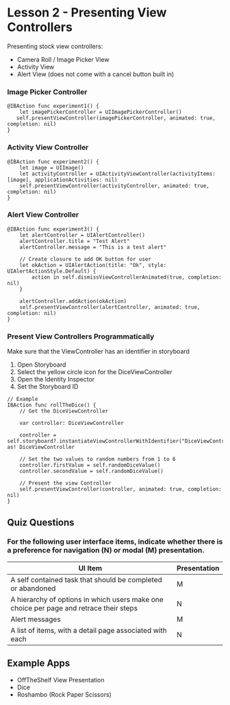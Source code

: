 # Lesson 2 - Presenting View Controllers

Presenting stock view controllers:

* Camera Roll / Image Picker View
* Activity View
* Alert View (does not come with a cancel button built in)

### Image Picker Controller
```
@IBAction func experiment1() {
	let imagePickerController = UIImagePickerController()
   self.presentViewController(imagePickerController, animated: true, completion: nil)
}
```  

### Activity View Controller

```  
@IBAction func experiment2() {
	let image = UIImage()
	let activityController = UIActivityViewController(activityItems: [image], applicationActivities: nil)
	self.presentViewController(activityController, animated: true, completion: nil)        
}
```    

### Alert View Controller

```
@IBAction func experiment3() {
	let alertController = UIAlertController()
	alertController.title = "Test Alert"
	alertController.message = "This is a test alert"
        
	// Create closure to add OK button for user
	let okAction = UIAlertAction(title: "Ok", style: UIAlertActionStyle.Default) {
		action in self.dismissViewControllerAnimated(true, completion: nil)
	}
        
	alertController.addAction(okAction)
	self.presentViewController(alertController, animated: true, completion: nil)
}
```

### Present View Controllers Programmatically

Make sure that the ViewController has an identifier in storyboard

1. Open Storyboard
2. Select the yellow circle icon for the DiceViewController
3. Open the Identity Inspector
4. Set the Storyboard ID

```
// Example
IBAction func rollTheDice() {
    // Get the DiceViewController

    var controller: DiceViewController

    controller = self.storyboard?.instantiateViewControllerWithIdentifier("DiceViewController") as! DiceViewController

    // Set the two values to random numbers from 1 to 6
    controller.firstValue = self.randomDiceValue()
    controller.secondValue = self.randomDiceValue()

    // Present the view Controller
    self.presentViewController(controller, animated: true, completion: nil)
}
```

## Quiz Questions

### For the following user interface items, indicate whether there is a preference for navigation (N) or modal (M) presentation.

UI Item | Presentation
------- | ------------
A self contained task that should be completed or abandoned | M
A hierarchy of options in which users make one choice per page and retrace their steps | N
Alert messages | M
A list of items, with a detail page associated with each | N


## Example Apps

* OffTheShelf View Presentation
* Dice
* Roshambo (Rock Paper Scissors)